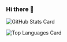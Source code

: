 ### Hi there 👋

![GitHub Stats Card](https://github-readme-stats.vercel.app/api?username=corin8823&count_private=true&show_icons=true&theme=radical)

![Top Languages Card](https://github-readme-stats.vercel.app/api/top-langs/?username=corin8823&theme=radical)
